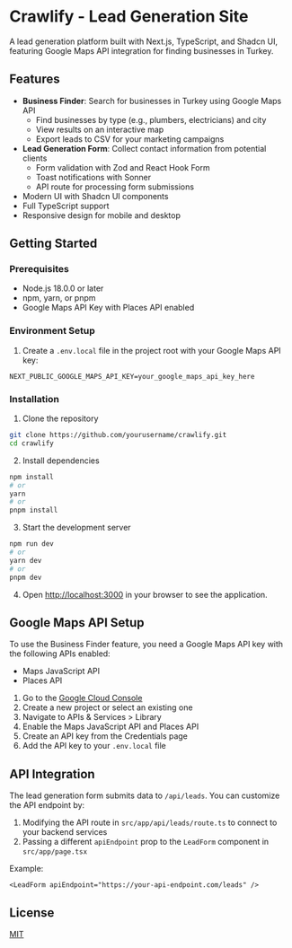 # Crawlify - Lead Generation Site

A lead generation platform built with Next.js, TypeScript, and Shadcn UI, featuring Google Maps API integration for finding businesses in Turkey.

## Features

- **Business Finder**: Search for businesses in Turkey using Google Maps API
  - Find businesses by type (e.g., plumbers, electricians) and city
  - View results on an interactive map
  - Export leads to CSV for your marketing campaigns
- **Lead Generation Form**: Collect contact information from potential clients
  - Form validation with Zod and React Hook Form
  - Toast notifications with Sonner
  - API route for processing form submissions
- Modern UI with Shadcn UI components
- Full TypeScript support
- Responsive design for mobile and desktop

## Getting Started

### Prerequisites

- Node.js 18.0.0 or later
- npm, yarn, or pnpm
- Google Maps API Key with Places API enabled

### Environment Setup

1. Create a `.env.local` file in the project root with your Google Maps API key:
```
NEXT_PUBLIC_GOOGLE_MAPS_API_KEY=your_google_maps_api_key_here
```

### Installation

1. Clone the repository
```bash
git clone https://github.com/yourusername/crawlify.git
cd crawlify
```

2. Install dependencies
```bash
npm install
# or
yarn
# or
pnpm install
```

3. Start the development server
```bash
npm run dev
# or
yarn dev
# or
pnpm dev
```

4. Open [http://localhost:3000](http://localhost:3000) in your browser to see the application.

## Google Maps API Setup

To use the Business Finder feature, you need a Google Maps API key with the following APIs enabled:
- Maps JavaScript API
- Places API

1. Go to the [Google Cloud Console](https://console.cloud.google.com/)
2. Create a new project or select an existing one
3. Navigate to APIs & Services > Library
4. Enable the Maps JavaScript API and Places API
5. Create an API key from the Credentials page
6. Add the API key to your `.env.local` file

## API Integration

The lead generation form submits data to `/api/leads`. You can customize the API endpoint by:

1. Modifying the API route in `src/app/api/leads/route.ts` to connect to your backend services
2. Passing a different `apiEndpoint` prop to the `LeadForm` component in `src/app/page.tsx`

Example:
```tsx
<LeadForm apiEndpoint="https://your-api-endpoint.com/leads" />
```

## License

[MIT](https://choosealicense.com/licenses/mit/)
